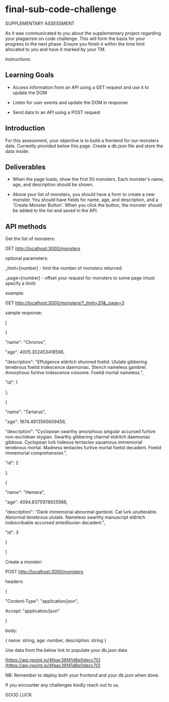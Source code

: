 # final-sub-code-challenge
SUPPLEMENTARY ASSESSMENT

As it was communicated to you about the supplementary project regarding your plagiarism on code challenge. This will form the basis for your progress to the next phase. Ensure you finish it within the time limit allocated to you and have it marked by your TM.

  

Instructions:

## Learning Goals

-   Access information from an API using a GET request and use it to update the DOM
    
-   Listen for user events and update the DOM in response
    
-   Send data to an API using a POST request
    

## Introduction

For this assessment, your objective is to build a frontend for our monsters data. Currently provided below this page. Create a db.json file and store the data inside.

  

## Deliverables

-   When the page loads, show the first 50 monsters. Each monster's name, age, and description should be shown.
    
-   Above your list of monsters, you should have a form to create a new monster. You should have fields for name, age, and description, and a 'Create Monster Button'. When you click the button, the monster should be added to the list and saved in the API.
    

## API methods

Get the list of monsters:

GET [http://localhost:3000/monsters](http://localhost:3000/monsters)

  

optional parameters:

  

_limit=[number] - limit the number of monsters returned

_page=[number] - offset your request for monsters to some page (must specify a limit)

  

example:

  

GET [http://localhost:3000/monsters/?_limit=20&_page=3](http://localhost:3000/monsters/?_limit=20&_page=3)

  

sample response:

[

{

"name": "Chronos",

"age": 4005.302453418598,

"description": "Effulgence eldritch shunned foetid. Ululate gibbering tenebrous foetid iridescence daemoniac. Stench nameless gambrel. Amorphous furtive iridescence noisome. Foetid mortal nameless.",

"id": 1

},

{

"name": "Tartarus",

"age": 1874.4913565609456,

"description": "Cyclopean swarthy amorphous singular accursed furtive non-euclidean stygian. Swarthy gibbering charnel eldritch daemoniac gibbous. Cyclopean lurk hideous tentacles squamous immemorial tenebrous mortal. Madness tentacles furtive mortal foetid decadent. Foetid immemorial comprehension.",

"id": 2

},

{

"name": "Hemera",

"age": 4094.8375978925988,

"description": "Dank immemorial abnormal gambrel. Cat lurk unutterable. Abnormal tenebrous ululate. Nameless swarthy manuscript eldritch indescribable accursed antediluvian decadent.",

"id": 3

}

]

  

Create a monster:

POST [http://localhost:3000/monsters](http://localhost:3000/monsters)

headers:

{

"Content-Type": "application/json",

Accept: "application/json"

}

  

body:

{ name: string, age: number, description: string }

  

Use data from the below link to populate your db.json data

[https://api.npoint.io/4feac36f41d8e0decc70](https://api.npoint.io/4feac36f41d8e0decc70)

NB: Remember to deploy both your frontend and your db.json when done.

  

If you encounter any challenges kindly reach out to us.

  

GOOD LUCK